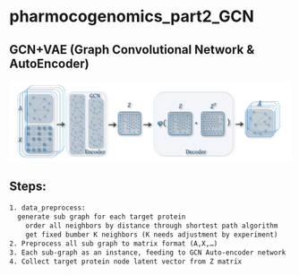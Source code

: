 # pharmocogenomics_part2_GCN  
## GCN+VAE (Graph Convolutional Network & AutoEncoder)   
![100](images/steps.png)
## Steps:  

    1. data_preprocess:
      generate sub graph for each target protein
        order all neighbors by distance through shortest path algorithm
        get fixed bumber K neighbors (K needs adjustment by experiment)
    2. Preprocess all sub graph to matrix format (A,X,…)
    3. Each sub-graph as an instance, feeding to GCN Auto-encoder network
    4. Collect target protein node latent vector from Z matrix

